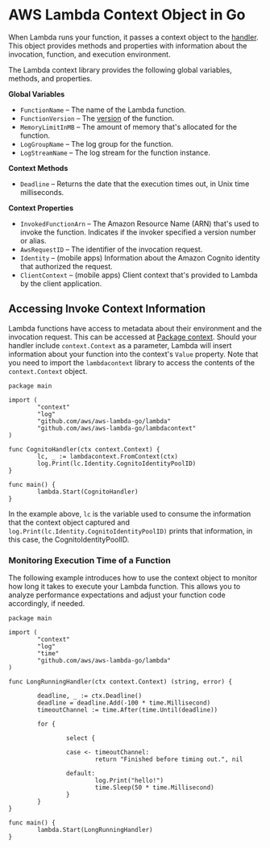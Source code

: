 # AWS Lambda Context Object in Go<a name="go-programming-model-context"></a>

When Lambda runs your function, it passes a context object to the [handler](go-programming-model-handler-types.md)\. This object provides methods and properties with information about the invocation, function, and execution environment\.

The Lambda context library provides the following global variables, methods, and properties\.

**Global Variables**
+ `FunctionName` – The name of the Lambda function\.
+ `FunctionVersion` – The [version](configuration-versions.md) of the function\.
+ `MemoryLimitInMB` – The amount of memory that's allocated for the function\.
+ `LogGroupName` – The log group for the function\.
+ `LogStreamName` – The log stream for the function instance\.

**Context Methods**
+ `Deadline` – Returns the date that the execution times out, in Unix time milliseconds\.

**Context Properties**
+ `InvokedFunctionArn` – The Amazon Resource Name \(ARN\) that's used to invoke the function\. Indicates if the invoker specified a version number or alias\.
+ `AwsRequestID` – The identifier of the invocation request\.
+ `Identity` – \(mobile apps\) Information about the Amazon Cognito identity that authorized the request\.
+ `ClientContext` – \(mobile apps\) Client context that's provided to Lambda by the client application\.

## Accessing Invoke Context Information<a name="go-programming-model-context-access"></a>

Lambda functions have access to metadata about their environment and the invocation request\. This can be accessed at [Package context](https://golang.org/pkg/context/)\. Should your handler include `context.Context` as a parameter, Lambda will insert information about your function into the context's `Value` property\. Note that you need to import the `lambdacontext` library to access the contents of the `context.Context` object\.

```
package main
 
import (
        "context"
        "log"
        "github.com/aws/aws-lambda-go/lambda"
        "github.com/aws/aws-lambda-go/lambdacontext"
)
 
func CognitoHandler(ctx context.Context) {
        lc, _ := lambdacontext.FromContext(ctx)
        log.Print(lc.Identity.CognitoIdentityPoolID)
}
 
func main() {
        lambda.Start(CognitoHandler)
}
```

In the example above, `lc` is the variable used to consume the information that the context object captured and `log.Print(lc.Identity.CognitoIdentityPoolID)` prints that information, in this case, the CognitoIdentityPoolID\.

### Monitoring Execution Time of a Function<a name="go-programming-model-monitoring-execution-time"></a>

The following example introduces how to use the context object to monitor how long it takes to execute your Lambda function\. This allows you to analyze performance expectations and adjust your function code accordingly, if needed\. 

```
package main

import (
        "context"
        "log"
        "time"
        "github.com/aws/aws-lambda-go/lambda"
)

func LongRunningHandler(ctx context.Context) (string, error) {

        deadline, _ := ctx.Deadline()
        deadline = deadline.Add(-100 * time.Millisecond)
        timeoutChannel := time.After(time.Until(deadline))

        for {

                select {

                case <- timeoutChannel:
                        return "Finished before timing out.", nil

                default:
                        log.Print("hello!")
                        time.Sleep(50 * time.Millisecond)
                }
        }
}

func main() {
        lambda.Start(LongRunningHandler)
}
```